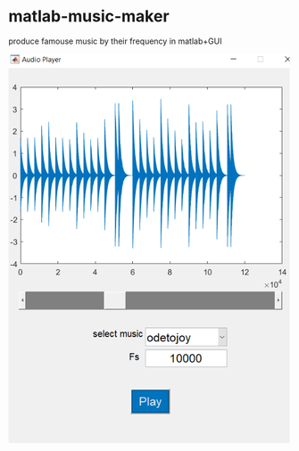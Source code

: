 # matlab-music-maker
produce famouse music by their frequency in matlab+GUI

![DEMO](https://raw.githubusercontent.com/4lrz/matlab-music-maker/master/content/demo.png)

